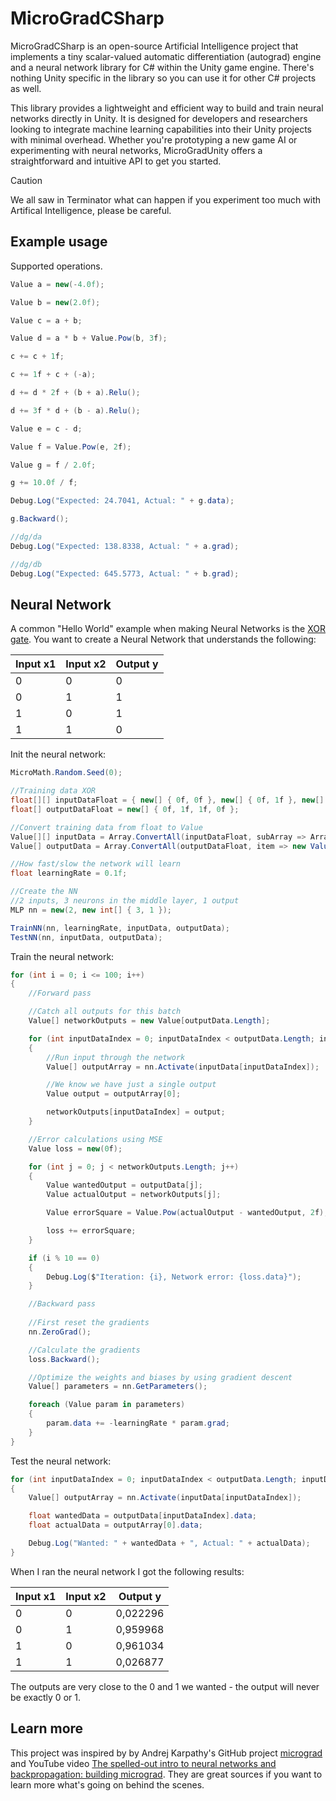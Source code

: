 # MicroGradCSharp

MicroGradCSharp is an open-source Artificial Intelligence project that implements a tiny scalar-valued automatic differentiation (autograd) engine and a neural network library for C# within the Unity game engine. There's nothing Unity specific in the library so you can use it for other C# projects as well.  

This library provides a lightweight and efficient way to build and train neural networks directly in Unity. It is designed for developers and researchers looking to integrate machine learning capabilities into their Unity projects with minimal overhead. Whether you're prototyping a new game AI or experimenting with neural networks, MicroGradUnity offers a straightforward and intuitive API to get you started.

> [!CAUTION]
> We all saw in Terminator what can happen if you experiment too much with Artifical Intelligence, please be careful.  


## Example usage

Supported operations.

```csharp
Value a = new(-4.0f);

Value b = new(2.0f);

Value c = a + b;

Value d = a * b + Value.Pow(b, 3f);

c += c + 1f;

c += 1f + c + (-a);

d += d * 2f + (b + a).Relu();

d += 3f * d + (b - a).Relu();

Value e = c - d;

Value f = Value.Pow(e, 2f);

Value g = f / 2.0f;

g += 10.0f / f;

Debug.Log("Expected: 24.7041, Actual: " + g.data);

g.Backward();

//dg/da
Debug.Log("Expected: 138.8338, Actual: " + a.grad);

//dg/db
Debug.Log("Expected: 645.5773, Actual: " + b.grad);
```


## Neural Network

A common "Hello World" example when making Neural Networks is the [XOR gate](https://en.wikipedia.org/wiki/XOR_gate). You want to create a Neural Network that understands the following:

| Input x1 | Input x2 | Output y |
| ---------| -------- | -------- |
| 0        | 0        | 0        |
| 0        | 1        | 1        |
| 1        | 0        | 1        |
| 1        | 1        | 0        |

Init the neural network:

```csharp
MicroMath.Random.Seed(0);

//Training data XOR
float[][] inputDataFloat = { new[] { 0f, 0f }, new[] { 0f, 1f }, new[] { 1f, 0f }, new[] { 1f, 1f } };
float[] outputDataFloat = new[] { 0f, 1f, 1f, 0f };

//Convert training data from float to Value
Value[][] inputData = Array.ConvertAll(inputDataFloat, subArray => Array.ConvertAll(subArray, item => new Value(item)));
Value[] outputData = Array.ConvertAll(outputDataFloat, item => new Value(item));

//How fast/slow the network will learn
float learningRate = 0.1f;

//Create the NN
//2 inputs, 3 neurons in the middle layer, 1 output
MLP nn = new(2, new int[] { 3, 1 });

TrainNN(nn, learningRate, inputData, outputData);
TestNN(nn, inputData, outputData);
```

Train the neural network:

```csharp
for (int i = 0; i <= 100; i++)
{
    //Forward pass

    //Catch all outputs for this batch
    Value[] networkOutputs = new Value[outputData.Length];

    for (int inputDataIndex = 0; inputDataIndex < outputData.Length; inputDataIndex++)
    {
        //Run input through the network
        Value[] outputArray = nn.Activate(inputData[inputDataIndex]);

        //We know we have just a single output
        Value output = outputArray[0];

        networkOutputs[inputDataIndex] = output;
    }

    //Error calculations using MSE
    Value loss = new(0f);

    for (int j = 0; j < networkOutputs.Length; j++)
    {
        Value wantedOutput = outputData[j];
        Value actualOutput = networkOutputs[j];

        Value errorSquare = Value.Pow(actualOutput - wantedOutput, 2f);

        loss += errorSquare;
    }

    if (i % 10 == 0)
    {
        Debug.Log($"Iteration: {i}, Network error: {loss.data}");
    }

    //Backward pass
	
	//First reset the gradients
    nn.ZeroGrad();

    //Calculate the gradients
    loss.Backward();

    //Optimize the weights and biases by using gradient descent
    Value[] parameters = nn.GetParameters();

    foreach (Value param in parameters)
    {
        param.data += -learningRate * param.grad;
    }
}
```

Test the neural network:

```csharp
for (int inputDataIndex = 0; inputDataIndex < outputData.Length; inputDataIndex++)
{
    Value[] outputArray = nn.Activate(inputData[inputDataIndex]);

    float wantedData = outputData[inputDataIndex].data;
    float actualData = outputArray[0].data;

    Debug.Log("Wanted: " + wantedData + ", Actual: " + actualData);
}
```

When I ran the neural network I got the following results:

| Input x1 | Input x2 | Output y |
| ---------| -------- | -------- |
| 0        | 0        | 0,022296 |
| 0        | 1        | 0,959968 |
| 1        | 0        | 0,961034 |
| 1        | 1        | 0,026877 |

The outputs are very close to the 0 and 1 we wanted - the output will never be exactly 0 or 1. 


## Learn more

This project was inspired by by Andrej Karpathy's GitHub project [micrograd](https://github.com/karpathy/micrograd) and YouTube video [The spelled-out intro to neural networks and backpropagation: building micrograd](https://www.youtube.com/watch?v=VMj-3S1tku0). They are great sources if you want to learn more what's going on behind the scenes. 
